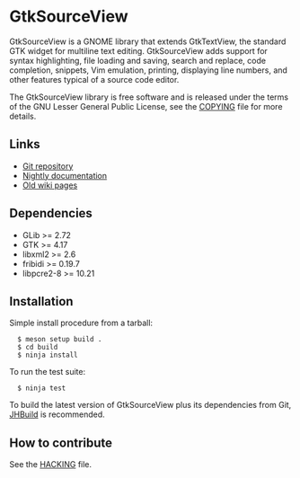 GtkSourceView
=============

GtkSourceView is a GNOME library that extends GtkTextView, the standard GTK
widget for multiline text editing. GtkSourceView adds support for syntax
highlighting, file loading and saving, search and replace, code completion,
snippets, Vim emulation, printing, displaying line numbers, and other features
typical of a source code editor.

The GtkSourceView library is free software and is released under the terms of
the GNU Lesser General Public License, see the [COPYING](COPYING) file for more
details.

Links
-----

* [Git repository](https://gitlab.gnome.org/GNOME/gtksourceview)
* [Nightly documentation](https://gnome.pages.gitlab.gnome.org/gtksourceview/gtksourceview5/)
* [Old wiki pages](https://wiki.gnome.org/Projects/GtkSourceView)

Dependencies
------------

* GLib >= 2.72
* GTK >= 4.17
* libxml2 >= 2.6
* fribidi >= 0.19.7
* libpcre2-8 >= 10.21

Installation
------------

Simple install procedure from a tarball:
```
  $ meson setup build .
  $ cd build
  $ ninja install
```

To run the test suite:
```
  $ ninja test
```

To build the latest version of GtkSourceView plus its dependencies from Git,
[JHBuild](https://gitlab.gnome.org/GNOME/jhbuild) is recommended.

How to contribute
-----------------

See the [HACKING](HACKING) file.
